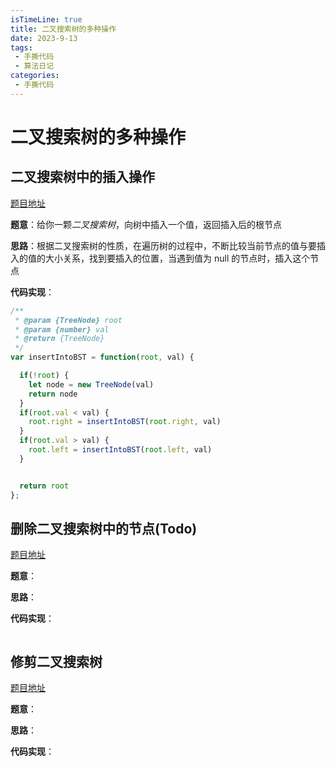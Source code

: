 ```yaml
---
isTimeLine: true
title: 二叉搜索树的多种操作
date: 2023-9-13
tags:
 - 手撕代码
 - 算法日记
categories:
 - 手撕代码
---
```


# 二叉搜索树的多种操作

## 二叉搜索树中的插入操作

[题目地址](https://leetcode.cn/problems/insert-into-a-binary-search-tree/)

**题意**：给你一颗*二叉搜索树*，向树中插入一个值，返回插入后的根节点

**思路**：根据二叉搜索树的性质，在遍历树的过程中，不断比较当前节点的值与要插入的值的大小关系，找到要插入的位置，当遇到值为 null 的节点时，插入这个节点

**代码实现**：

```js
/**
 * @param {TreeNode} root
 * @param {number} val
 * @return {TreeNode}
 */
var insertIntoBST = function(root, val) {

  if(!root) {
    let node = new TreeNode(val)
    return node
  }
  if(root.val < val) {
    root.right = insertIntoBST(root.right, val)
  }
  if(root.val > val) {
    root.left = insertIntoBST(root.left, val)
  }


  return root
};

```

## 删除二叉搜索树中的节点(Todo)

[题目地址](https://leetcode.cn/problems/delete-node-in-a-bst/description/)

**题意**：

**思路**：


**代码实现**：

```js


```
## 修剪二叉搜索树

[题目地址](https://leetcode.cn/problems/trim-a-binary-search-tree/description/)

**题意**：

**思路**：


**代码实现**：

```js


```